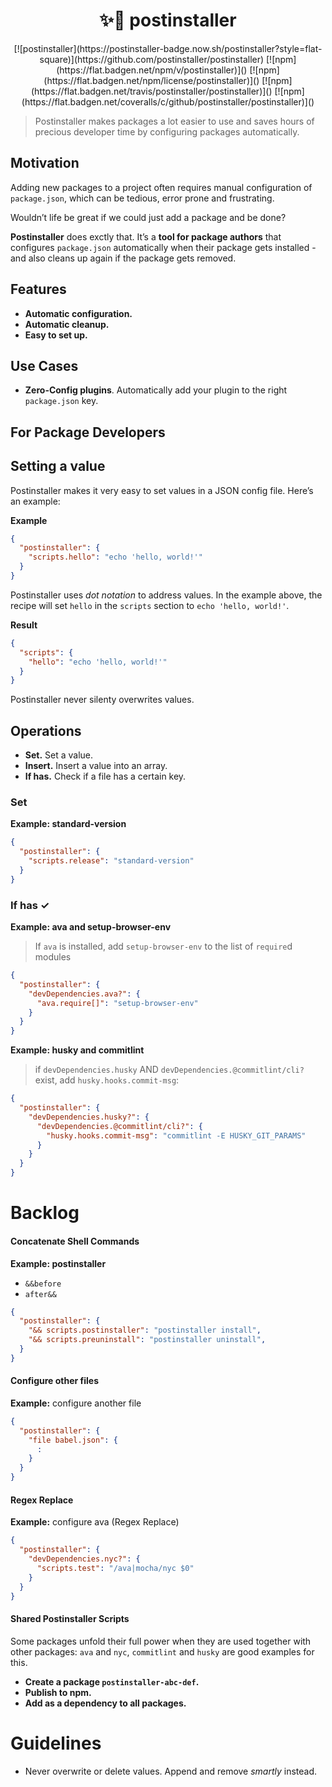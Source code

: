 <center><h1>
✨🎩
postinstaller
</h1>
[![postinstaller](https://postinstaller-badge.now.sh/postinstaller?style=flat-square)](https://github.com/postinstaller/postinstaller) [![npm](https://flat.badgen.net/npm/v/postinstaller)]() [![npm](https://flat.badgen.net/npm/license/postinstaller)]() [![npm](https://flat.badgen.net/travis/postinstaller/postinstaller)]() [![npm](https://flat.badgen.net/coveralls/c/github/postinstaller/postinstaller)]()

</center>

> Postinstaller makes packages a lot easier to use and saves hours of precious developer time by configuring packages automatically.

Motivation
----------
Adding new packages to a project often requires manual configuration of `package.json`, which can be tedious, error prone and frustrating.

Wouldn’t life be great if we could just add a package and be done?

**Postinstaller** does exctly that. It’s a **tool for package authors** that configures `package.json` automatically when their package gets installed - and also cleans up again if the package gets removed.

Features
--------
+   **Automatic configuration.**
+   **Automatic cleanup.**
+   **Easy to set up.**

Use Cases
---------
+   **Zero-Config plugins**. Automatically add your plugin to the right `package.json` key.

For Package Developers
----------------------

## Setting a value
Postinstaller makes it very easy to set values in a JSON config file. Here’s an example:

**Example**
```json
{
  "postinstaller": {
    "scripts.hello": "echo 'hello, world!'"
  }
}
```

Postinstaller uses _dot notation_ to address values. In the example above, the recipe will set `hello` in the `scripts` section to `echo 'hello, world!'`.

**Result**

```json
{
  "scripts": {
    "hello": "echo 'hello, world!'"
  }
}
```

Postinstaller never silenty overwrites values.

Operations
----------

+   **Set.** Set a value.
+   **Insert.** Insert a value into an array.
+   **If has.** Check if a file has a certain key.

### Set


**Example: standard-version**

```json
{
  "postinstaller": {
    "scripts.release": "standard-version"
  }
}
```

### If has ✓

**Example: ava and setup-browser-env**
> If `ava` is installed, add `setup-browser-env` to the list of `require`d modules

```json
{
  "postinstaller": {
    "devDependencies.ava?": {
      "ava.require[]": "setup-browser-env"
    }
  }
}
```

**Example: husky and commitlint**
> if `devDependencies.husky` AND `devDependencies.@commitlint/cli?` exist, add `husky.hooks.commit-msg`:

```json
{
  "postinstaller": {
    "devDependencies.husky?": {
      "devDependencies.@commitlint/cli?": {
        "husky.hooks.commit-msg": "commitlint -E HUSKY_GIT_PARAMS"
      }
    }
  }
}
```

Backlog
=======

#### Concatenate Shell Commands

**Example: postinstaller**

*   `&&before`
*   `after&&`

```json
{
  "postinstaller": {
    "&& scripts.postinstaller": "postinstaller install",
    "&& scripts.preuninstall": "postinstaller uninstall",
  }
}
```


#### Configure other files
**Example:** configure another file

```json
{
  "postinstaller": {
    "file babel.json": {
      :
    }
  }
}
```

#### Regex Replace

**Example:** configure ava (Regex Replace)

```json
{
  "postinstaller": {
    "devDependencies.nyc?": {
      "scripts.test": "/ava|mocha/nyc $0"
    }
  }
}
```

#### Shared Postinstaller Scripts

Some packages unfold their full power when they are used together with other packages: `ava` and `nyc`, `commitlint` and `husky` are good examples for this.

+   **Create a package `postinstaller-abc-def`.**
+   **Publish to npm.**
+   **Add as a dependency to all packages.**

Guidelines
==========

+   Never overwrite or delete values. Append and remove *smartly* instead.
